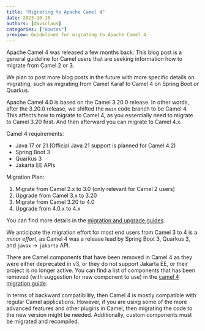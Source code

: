 ```yaml
---
title: "Migrating to Apache Camel 4"
date: 2023-10-10
authors: [davsclaus]
categories: ["Howtos"]
preview: Guidelines for migrating to Apache Camel 4
---
```


Apache Camel 4 was released a few months back. This blog post is a general guideline for Camel users
that are seeking information how to migrate from Camel 2 or 3.

We plan to post more blog posts in the future with more specific details on migrating, such as migrating from Camel Karaf
to Camel 4 on Spring Boot or Quarkus. 

Apache Camel 4.0 is based on the Camel 3.20.0 release. In other words, after the 3.20.0 release, we shifted the `main`
code branch to be Camel 4. This affects how to migrate to Camel 4, as you essentially need to migrate to Camel 3.20 first.
And then afterward you can migrate to Camel 4.x.

Camel 4 requirements:

- Java 17 or 21 (Official Java 21 support is planned for Camel 4.2)
- Spring Boot 3
- Quarkus 3
- Jakarta EE APIs

Migration Plan:

1. Migrate from Camel 2.x to 3.0 (only relevant for Camel 2 users)
2. Upgrade from Camel 3.x to 3.20
3. Migrate from Camel 3.20 to 4.0
4. Upgrade from 4.0.x to 4.x

You can find more details in the [migration and upgrade guides](/manual/migration-and-upgrade.html).

We anticipate the migration effort for most end users from Camel 3 to 4 is a _minor effort_, as Camel 4
was a release lead by Spring Boot 3, Quarkus 3, and `javax` -> `jakarta` API. 

There are Camel components that have been removed in Camel 4 as they were either deprecated in v3, or they do
not support Jakarta EE, or their project is no longer active. You can find a list of components
that has been removed (with suggestion for new component to use) in the [camel 4 migration guide](manual/camel-4-migration-guide.html).

In terms of backward compatibility, then Camel 4 is mostly compatible with regular Camel applications.
However, if you are using some of the more advanced features and other plugins in Camel, then migrating
the code to the new version might be needed. Additionally, custom components must be migrated and recompiled.
